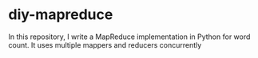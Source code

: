 # diy-mapreduce
In this repository, I write a MapReduce implementation in Python for word count. It uses multiple mappers and reducers concurrently
